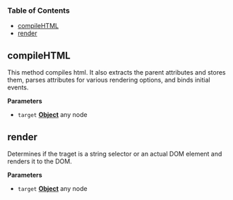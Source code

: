 <!-- Generated by documentation.js. Update this documentation by updating the source code. -->

### Table of Contents

-   [compileHTML](#compilehtml)
-   [render](#render)

## compileHTML

This method compiles html. It also extracts
the parent attributes and stores them, parses attributes
for various rendering options, and binds initial events.

**Parameters**

-   `target` **[Object](https://developer.mozilla.org/en-US/docs/Web/JavaScript/Reference/Global_Objects/Object)** any node

## render

Determines if the traget is a string selector or an actual 
DOM element and renders it to the DOM.

**Parameters**

-   `target` **[Object](https://developer.mozilla.org/en-US/docs/Web/JavaScript/Reference/Global_Objects/Object)** any node

